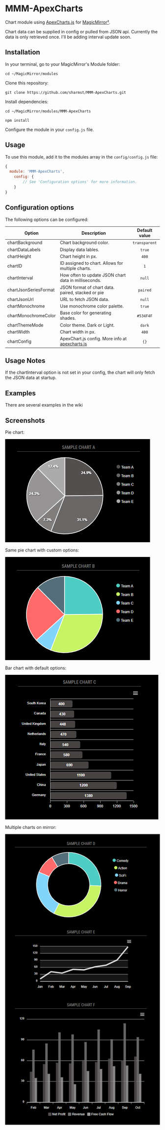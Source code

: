 
# MMM-ApexCharts
Chart module using [ApexCharts.js](https://apexcharts.com/) for [MagicMirror²](https://github.com/MichMich/MagicMirror).

Chart data can be supplied in config or pulled from JSON api.  Currently the data is only retrieved once.  I'll be adding interval update soon.

##

## Installation

In your terminal, go to your MagicMirror's Module folder:
````
cd ~/MagicMirror/modules
````

Clone this repository:
````
git clone https://github.com/sharmst/MMM-ApexCharts.git
````

Install dependencies:
````
cd ~/MagicMirror/modules/MMM-ApexCharts
````

````
npm install
````

Configure the module in your `config.js` file.

## Usage

To use this module, add it to the modules array in the `config/config.js` file:
````javascript
{
  module: 'MMM-ApexCharts',
	config: {
	    // See 'Configuration options' for more information.
	}
}
````

## Configuration options

The following options can be configured:

| Option      | Description             | Default value |
| ------------|-------------------------|:-------------:|
| chartBackground       | Chart background color.      | ```transparent```     |
| chartDataLabels       | Display data lables.      | ```true```     |
| chartHeight      | Chart height in px.     | ```400```     |
| chartID      | ID assigned to chart. Allows for multiple charts.     | ```1```     |
| chartInterval      | How often to update JSON chart data in milliseconds.     | ```null```     |
| chartJsonSeriesFormat       | JSON format of chart data. paired, stacked or pie     | ```paired```     |
| chartJsonUrl       | URL to fetch JSON data.      | ```null```     |
| chartMonochrome       | Use monochrome color palette.      | ```true```     |
| chartMonochromeColor       | Base color for generating shades.      | ```#534F4F```     |
| chartThemeMode       | Color theme.  Dark or Light.      | ```dark```     |
| chartWidth       | Chart width in px.      | ```400```     |
| chartConfig | ApexChart.js config. More info at [apexcharts.js](https://apexcharts.com/) | ```{}``` |

## Usage Notes

If the chartInterval option is not set in your config, the chart will only fetch the JSON data at startup.

## Examples

There are several examples in the wiki

## Screenshots

Pie chart:

![](.github/sampleA.png)

Same pie chart with custom options:

![](.github/sampleB.png)

Bar chart with default options:

![](.github/sampleC.png)

Multiple charts on mirror: 

![](.github/sampleMultiple.png)

